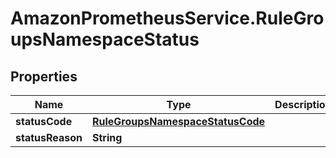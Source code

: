 # AmazonPrometheusService.RuleGroupsNamespaceStatus

## Properties

Name | Type | Description | Notes
------------ | ------------- | ------------- | -------------
**statusCode** | [**RuleGroupsNamespaceStatusCode**](RuleGroupsNamespaceStatusCode.md) |  | 
**statusReason** | **String** |  | [optional] 


